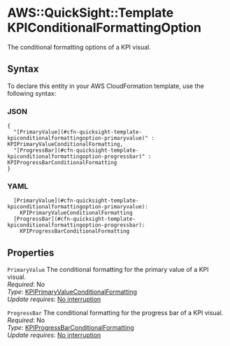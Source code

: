# AWS::QuickSight::Template KPIConditionalFormattingOption<a name="aws-properties-quicksight-template-kpiconditionalformattingoption"></a>

The conditional formatting options of a KPI visual\.

## Syntax<a name="aws-properties-quicksight-template-kpiconditionalformattingoption-syntax"></a>

To declare this entity in your AWS CloudFormation template, use the following syntax:

### JSON<a name="aws-properties-quicksight-template-kpiconditionalformattingoption-syntax.json"></a>

```
{
  "[PrimaryValue](#cfn-quicksight-template-kpiconditionalformattingoption-primaryvalue)" : KPIPrimaryValueConditionalFormatting,
  "[ProgressBar](#cfn-quicksight-template-kpiconditionalformattingoption-progressbar)" : KPIProgressBarConditionalFormatting
}
```

### YAML<a name="aws-properties-quicksight-template-kpiconditionalformattingoption-syntax.yaml"></a>

```
  [PrimaryValue](#cfn-quicksight-template-kpiconditionalformattingoption-primaryvalue): 
    KPIPrimaryValueConditionalFormatting
  [ProgressBar](#cfn-quicksight-template-kpiconditionalformattingoption-progressbar): 
    KPIProgressBarConditionalFormatting
```

## Properties<a name="aws-properties-quicksight-template-kpiconditionalformattingoption-properties"></a>

`PrimaryValue`  <a name="cfn-quicksight-template-kpiconditionalformattingoption-primaryvalue"></a>
The conditional formatting for the primary value of a KPI visual\.  
*Required*: No  
*Type*: [KPIPrimaryValueConditionalFormatting](aws-properties-quicksight-template-kpiprimaryvalueconditionalformatting.md)  
*Update requires*: [No interruption](https://docs.aws.amazon.com/AWSCloudFormation/latest/UserGuide/using-cfn-updating-stacks-update-behaviors.html#update-no-interrupt)

`ProgressBar`  <a name="cfn-quicksight-template-kpiconditionalformattingoption-progressbar"></a>
The conditional formatting for the progress bar of a KPI visual\.  
*Required*: No  
*Type*: [KPIProgressBarConditionalFormatting](aws-properties-quicksight-template-kpiprogressbarconditionalformatting.md)  
*Update requires*: [No interruption](https://docs.aws.amazon.com/AWSCloudFormation/latest/UserGuide/using-cfn-updating-stacks-update-behaviors.html#update-no-interrupt)